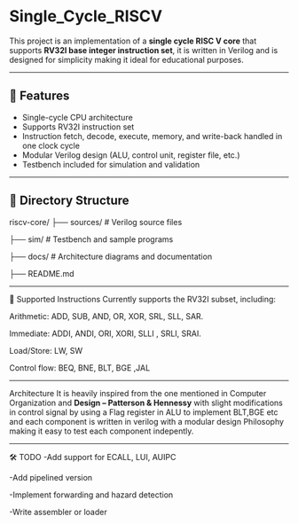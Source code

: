 # Single_Cycle_RISCV
This project is an implementation of a **single cycle RISC V core** that supports **RV32I base integer instruction set**, it is written in Verilog and is designed for simplicity making it ideal for educational purposes.

---

## 🔧 Features

- Single-cycle CPU architecture
- Supports RV32I instruction set
- Instruction fetch, decode, execute, memory, and write-back handled in one clock cycle
- Modular Verilog design (ALU, control unit, register file, etc.)
- Testbench included for simulation and validation

---
## 📁 Directory Structure

riscv-core/
├── sources/ # Verilog source files  

├── sim/ # Testbench and sample programs  

├── docs/ # Architecture diagrams and documentation  

├── README.md  



---

📜 Supported Instructions
Currently supports the RV32I subset, including:

Arithmetic: ADD, SUB, AND, OR, XOR, SRL, SLL, SAR.

Immediate: ADDI, ANDI, ORI, XORI, SLLI , SRLI, SRAI.

Load/Store: LW, SW

Control flow: BEQ, BNE, BLT, BGE ,JAL

---

Architecture
It is heavily inspired from the one mentioned in Computer Organization and **Design – Patterson & Hennessy** with slight modifications in control signal by using a Flag register in ALU to implement BLT,BGE etc and each component is written in verilog with a modular design Philosophy making it easy to test each component indepently.

---

🛠️ TODO
-Add support for ECALL, LUI, AUIPC

-Add pipelined version

-Implement forwarding and hazard detection

-Write assembler or loader


